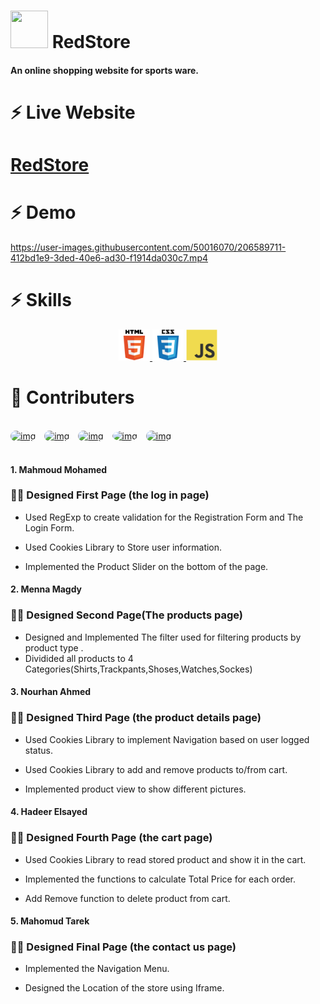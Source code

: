 <h1> <img src="https://previews.123rf.com/images/martialred/martialred1507/martialred150700920/42621171-shopping-cart-line-art-icon-for-apps-and-websites.jpg" width="60px" height="60px"> RedStore </h1>
<h4> An online shopping website for sports ware.</h4>

<h1>⚡ Live Website<h1>

[RedStore](https://mahmouud74.github.io/RedStore/)

<h1>⚡ Demo</h1>



https://user-images.githubusercontent.com/50016070/206589711-412bd1e9-3ded-40e6-ad30-f1914da030c7.mp4


<h1>⚡ Skills</h1>
<p align="center">
<a href="https://www.w3.org/html/" target="_blank" rel="noreferrer"> <img src="https://raw.githubusercontent.com/devicons/devicon/master/icons/html5/html5-original-wordmark.svg" alt="html5" width="50" height="50"/> </a> 
 <a href="https://www.w3schools.com/css/" target="_blank" rel="noreferrer"> <img src="https://raw.githubusercontent.com/devicons/devicon/master/icons/css3/css3-original-wordmark.svg" alt="css3" width="50" height="50"/> </a> <a href="https://developer.mozilla.org/en-US/docs/Web/JavaScript" target="_blank" rel="noreferrer">
 <img src="https://raw.githubusercontent.com/devicons/devicon/master/icons/javascript/javascript-original.svg" alt="javascript" width="50" height="50"/> </a> </p>

<h1>🤝 Contributers</h1>
<br>
<a href="https://github.com/Mahmouud74" style="border-radius:50%; margin-right:10px;"><img src="https://avatars.githubusercontent.com/u/64709199?v=4"  width="50px" height="50px" style="border-radius:50px" alt="img"></a>
<a href="https://github.com/MennaMagdy2019" style="border-radius:50%; margin-right:10px;"><img src="https://avatars.githubusercontent.com/u/50016070?s=96&v=4" width="50px" height="50px" style="border-radius:50px" alt="img"></a>
<a href="https://github.com/nourhanKg" style="border-radius:50%; margin-right:10px;"><img src="https://avatars.githubusercontent.com/u/36276898?v=4"  width="50px" height="50px" style="border-radius:50px" alt="img"></a>
 <a href="https://github.com/Hadeer-Elsayed" style="border-radius:50%; margin-right:10px;"><img src="https://avatars.githubusercontent.com/u/119134893?v=4" width="50px" height="50px" style="border-radius:100%" alt="img"></a>
<a href="https://github.com/MahmoudAlGohry" style="border-radius:50%; margin-right:10px;"><img src="https://avatars.githubusercontent.com/u/112321336?v=4"  width="50px" height="50px" style="border-radius:50px" alt="img"></a>

<br>
<br>
 <h4> 1. Mahmoud Mohamed </h4>

<h3>👨‍💻 Designed First Page (the log in page)</h3>

* Used  RegExp to create validation for the Registration Form and The Login Form.

* Used Cookies Library to Store user information.

* Implemented the Product Slider on the bottom of the page. 

 <h4> 2. Menna Magdy </h4>

 <h3>👨‍💻 Designed Second Page(The products page)</h3>

* Designed and Implemented The filter used for filtering products by product type .
* Dividided all products to 4 Categories(Shirts,Trackpants,Shoses,Watches,Sockes)

 <h4> 3. Nourhan Ahmed </h4>
 
 <h3>👨‍💻  Designed Third Page (the product details page)</h3>

* Used Cookies Library to implement Navigation based on user logged status.

* Used Cookies Library to add and remove products to/from cart.

* Implemented product view to show different pictures.

<h4> 4. Hadeer Elsayed</h4>
<h3>👨‍💻  Designed Fourth Page (the cart page) </h3>

* Used Cookies Library to read stored product and show it in the cart.

* Implemented the functions to calculate Total Price for each order.

* Add Remove function to delete product from cart.


<h4> 5. Mahomud Tarek </h4>
<h3>👨‍💻  Designed Final Page (the contact us page)</h3>

* Implemented the Navigation Menu.

* Designed the Location of the store using Iframe.







